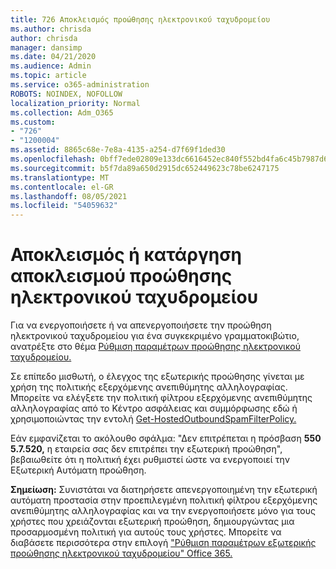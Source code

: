 ```yaml
---
title: 726 Αποκλεισμός προώθησης ηλεκτρονικού ταχυδρομείου
ms.author: chrisda
author: chrisda
manager: dansimp
ms.date: 04/21/2020
ms.audience: Admin
ms.topic: article
ms.service: o365-administration
ROBOTS: NOINDEX, NOFOLLOW
localization_priority: Normal
ms.collection: Adm_O365
ms.custom:
- "726"
- "1200004"
ms.assetid: 8865c68e-7e8a-4135-a254-d7f69f1ded30
ms.openlocfilehash: 0bff7ede02809e133dc6616452ec840f552bd4fa6c45b7987d6455b2a9ba49bf
ms.sourcegitcommit: b5f7da89a650d2915dc652449623c78be6247175
ms.translationtype: MT
ms.contentlocale: el-GR
ms.lasthandoff: 08/05/2021
ms.locfileid: "54059632"
---
```

# <a name="blocking-or-unblocking-email-forwarding"></a>Αποκλεισμός ή κατάργηση αποκλεισμού προώθησης ηλεκτρονικού ταχυδρομείου

Για να ενεργοποιήσετε ή να απενεργοποιήσετε την προώθηση ηλεκτρονικού ταχυδρομείου για ένα συγκεκριμένο γραμματοκιβώτιο, ανατρέξτε στο θέμα [Ρύθμιση παραμέτρων προώθησης ηλεκτρονικού ταχυδρομείου.](https://docs.microsoft.com/microsoft-365/admin/email/configure-email-forwarding)

Σε επίπεδο μισθωτή, ο έλεγχος της εξωτερικής προώθησης γίνεται με χρήση της πολιτικής εξερχόμενης ανεπιθύμητης αλληλογραφίας. Μπορείτε να ελέγξετε την πολιτική φίλτρου [](https://protection.office.com/antispam) εξερχόμενης ανεπιθύμητης αλληλογραφίας από το Κέντρο ασφάλειας και συμμόρφωσης εδώ ή χρησιμοποιώντας την εντολή [Get-HostedOutboundSpamFilterPolicy.](https://docs.microsoft.com/powershell/module/exchange/get-hostedoutboundspamfilterpolicy)

Εάν εμφανίζεται το ακόλουθο σφάλμα: "Δεν επιτρέπεται η πρόσβαση **550 5.7.520,** η εταιρεία σας δεν επιτρέπει την εξωτερική προώθηση", βεβαιωθείτε ότι η πολιτική έχει ρυθμιστεί ώστε να ενεργοποιεί την Εξωτερική Αυτόματη προώθηση.

**Σημείωση:** Συνιστάται να διατηρήσετε απενεργοποιημένη την εξωτερική αυτόματη προστασία στην προεπιλεγμένη πολιτική φίλτρου εξερχόμενης ανεπιθύμητης αλληλογραφίας και να την ενεργοποιήσετε μόνο για τους χρήστες που χρειάζονται εξωτερική προώθηση, δημιουργώντας μια προσαρμοσμένη πολιτική για αυτούς τους χρήστες. Μπορείτε να διαβάσετε περισσότερα στην επιλογή ["Ρύθμιση παραμέτρων εξωτερικής προώθησης ηλεκτρονικού ταχυδρομείου" Office 365.](https://docs.microsoft.com/microsoft-365/security/office-365-security/external-email-forwarding)